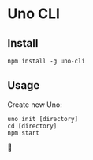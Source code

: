 # Uno CLI

## Install
```
npm install -g uno-cli
```
## Usage
Create new Uno:
```
uno init [directory]
cd [directory]
npm start
```

🙏
